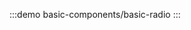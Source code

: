 <!-- 数据的收集

先解决 checkbox 的错 -->

<!-- :::demo
basic-components/basic-checkbox
::: -->

:::demo
basic-components/basic-radio
:::

<!-- :::demo
basic-components/basic-select
::: -->
